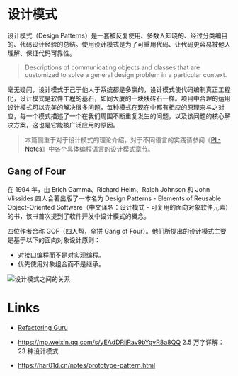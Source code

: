 # 设计模式

设计模式（Design Patterns）是一套被反复使用、多数人知晓的、经过分类编目的、代码设计经验的总结。使用设计模式是为了可重用代码、让代码更容易被他人理解、保证代码可靠性。

> Descriptions of communicating objects and classes that are customized to solve a general design problem in a particular context.

毫无疑问，设计模式于己于他人于系统都是多赢的，设计模式使代码编制真正工程化，设计模式是软件工程的基石，如同大厦的一块块砖石一样。项目中合理的运用设计模式可以完美的解决很多问题，每种模式在现在中都有相应的原理来与之对应，每一个模式描述了一个在我们周围不断重复发生的问题，以及该问题的核心解决方案，这也是它能被广泛应用的原因。

> 本篇侧重于对于设计模式的理论介绍，对于不同语言的实践请参阅《[PL-Notes](https://github.com/wx-chevalier/PL-Notes?q=)》中各个具体编程语言的设计模式章节。

## Gang of Four

在 1994 年，由 Erich Gamma、Richard Helm、Ralph Johnson 和 John Vlissides 四人合著出版了一本名为 Design Patterns - Elements of Reusable Object-Oriented Software（中文译名：设计模式 - 可复用的面向对象软件元素）的书，该书首次提到了软件开发中设计模式的概念。

四位作者合称 GOF（四人帮，全拼 Gang of Four）。他们所提出的设计模式主要是基于以下的面向对象设计原则：

- 对接口编程而不是对实现编程。
- 优先使用对象组合而不是继承。

![设计模式之间的关系](https://pic.imgdb.cn/item/615167512ab3f51d91510099.jpg)

# Links

- [Refactoring Guru](https://refactoringguru.cn/design-patterns/factory-method)

- https://mp.weixin.qq.com/s/yEAdDRijRav9bYgvR8a8QQ 2.5 万字详解：23 种设计模式

- https://har01d.cn/notes/prototype-pattern.html
